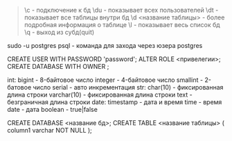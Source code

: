 > \c - подключение к бд
> \du - показывает всех пользователей
> \dt - показывает все таблицы внутри бд
> \d <название таблицы> - более подробная информация о таблице
> \l - показывает весь список бд
> \q - выход из субд(quit)

sudo -u postgres psql - команда для захода через юзера postgres

CREATE USER <username> WITH PASSWORD 'password';
ALTER ROLE <username> <привелегии>;
CREATE DATABASE <username> WITH OWNER <username>;

int:
    bigint - 8-байтовое число
    integer - 4-байтовое число
    smallint - 2-батовое число
    serial - авто инкрементация
str:
    char(10) - фиксированная длина строки
    varchar(10) - фиксированная длина строки
    text - безграничная длина строки
date:
    timestamp - дата и время
    time - время
    date - дата
boolean - true|false

<!-- char | varchar -->
CREATE DATABASE <название бд>;
CREATE TABLE <название таблицы> (
    column1 varchar NOT NULL
);